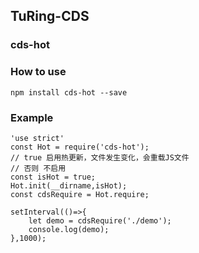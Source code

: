 ## TuRing-CDS

### cds-hot

### How to use

    npm install cds-hot --save
    
### Example

    'use strict'
    const Hot = require('cds-hot');
    // true 启用热更新，文件发生变化，会重载JS文件
    // 否则 不启用
    const isHot = true;
    Hot.init(__dirname,isHot);
    const cdsRequire = Hot.require;
    
    setInterval(()=>{
        let demo = cdsRequire('./demo');
        console.log(demo);
    },1000);